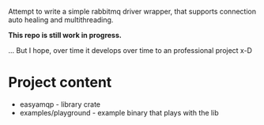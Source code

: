 Attempt to write a simple rabbitmq driver wrapper, that supports connection
auto healing and multithreading.

**This repo is still work in progress.**

... But I hope, over time it develops over time to an professional project x-D

# Project content
* easyamqp - library crate
* examples/playground - example binary that plays with the lib
